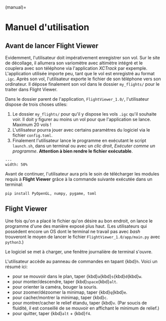 (manual)=

# Manuel d'utilisation
## Avant de lancer Flight Viewer
Evidemment, l'utilisateur doit impérativement enregistrer son vol. Sur le site de décollage, il allumera son variomètre avec altimètre intégré et le couplera avec son téléphone via l'application _XCTrack_ par expemple. L'application utilisée importe peu, tant que le vol est enregistré au format `.igc`. Après son vol, l'utilisateur exporte le fichier de son téléphone vers son ordinateur. Il dépose finalement son vol dans le dossier `my_flights/` pour le traiter dans Flight Viewer.

Dans le dossier parent de l'application, `FlightViewer_1.0/`, l'utilisateur dispose de trois choses utiles: 
  1. Le dossier `my_flights/` pour qu'il y dispose les vols `.igc` qu'il souhaite voir. Il doit y figurer au moins un vol pour que l'application se lance. Maximum 20 vols !
  2. L'utilisateur pourra jouer avec certains paramètres du logiciel via le fichier `config.toml`.
  3. Finalement l'utilisateur lance le programme en exécutant le script `launch.sh`, dans un terminal ou avec un _clic droit_, _Exécuter comme un programme_. **Attention à bien rendre le fichier exécutable**.

```{figure} figure/Capture1.png
---
width: 50%
```
Avant de continuer, l'utilisateur aura pris le soin de télécharger les modules requis à **Flight Viewer** grâce à la commande suivante exécutée dans un terminal: 
```{code} bash
pip install PyOpenGL, numpy, pygame, toml
```

## Flight Viewer
Une fois qu'on a placé le fichier qu'on désire au bon endroit, on lance le programme d'une des manière exposé plus haut. (Les utilisateurs qui possèdent encore un OS dont le terminal ne travail pas avec _bash_ trouveront le moyen de lancer le fichier `FlightViewer_1.0/app/main.py` avec `python3`.)

Le logiciel se met à charger, une fenêtre journalière de terminal s'ouvre.

L'utilisateur accède au panneau de commandes en tapant {kbd}`h`. Voici un résumé ici:
  * pour se mouvoir dans le plan, taper {kbd}`a`{kbd}`s`{kbd}`d`{kbd}`w`.
  * pour monter/descendre, taper {kbd}`space`{kbd}`alt`.
  * pour orienter la caméra, bouger la souris.
  * pour zoomer/dézoomer la minimap, taper {kbd}`q`{kbd}`e`.
  * pour cacher/montrer la minimap, taper {kbd}`c`.
  * pour montrer/cacher le relief étandu, taper {kbd}`v`. (Par soucis de fluidité, il est conseillé de se mouvoir en affichant le minimum de relief.)
  * pour quitter, taper {kbd}`alt` + {kbd}`f4`.
